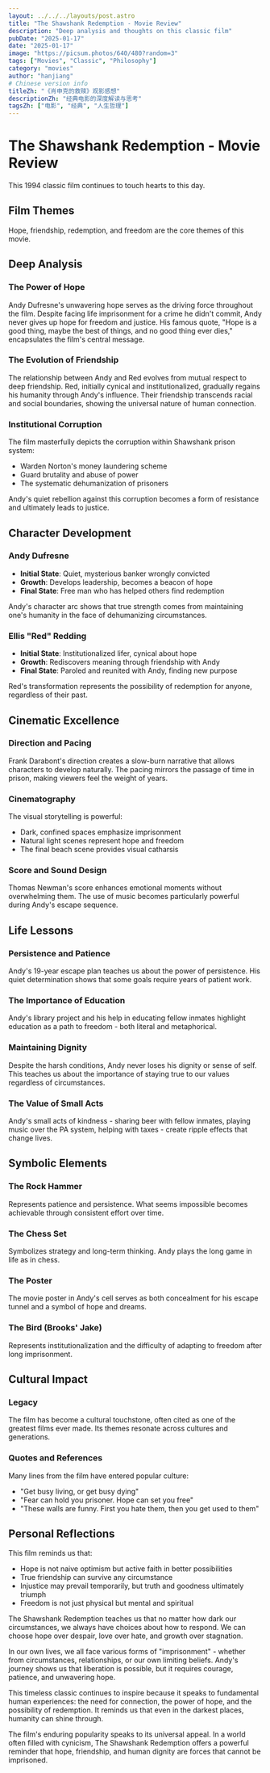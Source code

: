 ```yaml
---
layout: ../../../layouts/post.astro
title: "The Shawshank Redemption - Movie Review"
description: "Deep analysis and thoughts on this classic film"
pubDate: "2025-01-17"
date: "2025-01-17"
image: "https://picsum.photos/640/480?random=3"
tags: ["Movies", "Classic", "Philosophy"]
category: "movies"
author: "hanjiang"
# Chinese version info
titleZh: "《肖申克的救赎》观影感想"
descriptionZh: "经典电影的深度解读与思考"
tagsZh: ["电影", "经典", "人生哲理"]
---
```


# The Shawshank Redemption - Movie Review

This 1994 classic film continues to touch hearts to this day.

## Film Themes

Hope, friendship, redemption, and freedom are the core themes of this movie.

## Deep Analysis

### The Power of Hope

Andy Dufresne's unwavering hope serves as the driving force throughout the film. Despite facing life imprisonment for a crime he didn't commit, Andy never gives up hope for freedom and justice. His famous quote, "Hope is a good thing, maybe the best of things, and no good thing ever dies," encapsulates the film's central message.

### The Evolution of Friendship

The relationship between Andy and Red evolves from mutual respect to deep friendship. Red, initially cynical and institutionalized, gradually regains his humanity through Andy's influence. Their friendship transcends racial and social boundaries, showing the universal nature of human connection.

### Institutional Corruption

The film masterfully depicts the corruption within Shawshank prison system:
- Warden Norton's money laundering scheme
- Guard brutality and abuse of power
- The systematic dehumanization of prisoners

Andy's quiet rebellion against this corruption becomes a form of resistance and ultimately leads to justice.

## Character Development

### Andy Dufresne
- **Initial State**: Quiet, mysterious banker wrongly convicted
- **Growth**: Develops leadership, becomes a beacon of hope
- **Final State**: Free man who has helped others find redemption

Andy's character arc shows that true strength comes from maintaining one's humanity in the face of dehumanizing circumstances.

### Ellis "Red" Redding
- **Initial State**: Institutionalized lifer, cynical about hope
- **Growth**: Rediscovers meaning through friendship with Andy
- **Final State**: Paroled and reunited with Andy, finding new purpose

Red's transformation represents the possibility of redemption for anyone, regardless of their past.

## Cinematic Excellence

### Direction and Pacing
Frank Darabont's direction creates a slow-burn narrative that allows characters to develop naturally. The pacing mirrors the passage of time in prison, making viewers feel the weight of years.

### Cinematography
The visual storytelling is powerful:
- Dark, confined spaces emphasize imprisonment
- Natural light scenes represent hope and freedom
- The final beach scene provides visual catharsis

### Score and Sound Design
Thomas Newman's score enhances emotional moments without overwhelming them. The use of music becomes particularly powerful during Andy's escape sequence.

## Life Lessons

### Persistence and Patience
Andy's 19-year escape plan teaches us about the power of persistence. His quiet determination shows that some goals require years of patient work.

### The Importance of Education
Andy's library project and his help in educating fellow inmates highlight education as a path to freedom - both literal and metaphorical.

### Maintaining Dignity
Despite the harsh conditions, Andy never loses his dignity or sense of self. This teaches us about the importance of staying true to our values regardless of circumstances.

### The Value of Small Acts
Andy's small acts of kindness - sharing beer with fellow inmates, playing music over the PA system, helping with taxes - create ripple effects that change lives.

## Symbolic Elements

### The Rock Hammer
Represents patience and persistence. What seems impossible becomes achievable through consistent effort over time.

### The Chess Set
Symbolizes strategy and long-term thinking. Andy plays the long game in life as in chess.

### The Poster
The movie poster in Andy's cell serves as both concealment for his escape tunnel and a symbol of hope and dreams.

### The Bird (Brooks' Jake)
Represents institutionalization and the difficulty of adapting to freedom after long imprisonment.

## Cultural Impact

### Legacy
The film has become a cultural touchstone, often cited as one of the greatest films ever made. Its themes resonate across cultures and generations.

### Quotes and References
Many lines from the film have entered popular culture:
- "Get busy living, or get busy dying"
- "Fear can hold you prisoner. Hope can set you free"
- "These walls are funny. First you hate them, then you get used to them"

## Personal Reflections

This film reminds us that:
- Hope is not naive optimism but active faith in better possibilities
- True friendship can survive any circumstance
- Injustice may prevail temporarily, but truth and goodness ultimately triumph
- Freedom is not just physical but mental and spiritual

The Shawshank Redemption teaches us that no matter how dark our circumstances, we always have choices about how to respond. We can choose hope over despair, love over hate, and growth over stagnation.

In our own lives, we all face various forms of "imprisonment" - whether from circumstances, relationships, or our own limiting beliefs. Andy's journey shows us that liberation is possible, but it requires courage, patience, and unwavering hope.

This timeless classic continues to inspire because it speaks to fundamental human experiences: the need for connection, the power of hope, and the possibility of redemption. It reminds us that even in the darkest places, humanity can shine through.

The film's enduring popularity speaks to its universal appeal. In a world often filled with cynicism, The Shawshank Redemption offers a powerful reminder that hope, friendship, and human dignity are forces that cannot be imprisoned.
